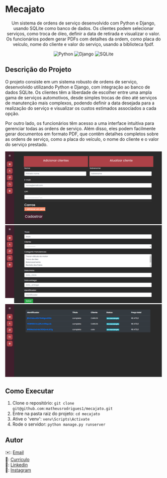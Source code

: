 # Mecajato

<p align="center">
Um sistema de ordens de serviço desenvolvido com Python e Django, usando SQLite como banco de dados. Os clientes podem selecionar serviços, como troca de óleo, definir a data de retirada e visualizar o valor. Os funcionários podem gerar PDFs com detalhes da ordem, como placa do veículo, nome do cliente e valor do serviço, usando a biblioteca fpdf.
</p>

<p align="center">
  <img alt="Python" src="https://img.shields.io/badge/Python-3.12-blue" />
  <img alt="Django" src="https://img.shields.io/badge/Django-5.0.2-yellow" />
  <img alt="SQLite" src="https://img.shields.io/badge/SQLite-3.45.1-pink" />
</p>

## Descrição do Projeto


O projeto consiste em um sistema robusto de ordens de serviço, desenvolvido utilizando Python e Django, com integração ao banco de dados SQLite. Os clientes têm a liberdade de escolher entre uma ampla gama de serviços automotivos, desde simples trocas de óleo até serviços de manutenção mais complexos, podendo definir a data desejada para a realização do serviço e visualizar os custos estimados associados a cada opção.

Por outro lado, os funcionários têm acesso a uma interface intuitiva para gerenciar todas as ordens de serviço. Além disso, eles podem facilmente gerar documentos em formato PDF, que contêm detalhes completos sobre as ordens de serviço, como a placa do veículo, o nome do cliente e o valor do serviço prestado.


![API para Sistema de Avaliação de Créditos](./templates/static/general/images/01.png)
![API para Sistema de Avaliação de Créditos](./templates/static/general/images/02.png)
![API para Sistema de Avaliação de Créditos](./templates/static/general/images/03.png)

## Como Executar

1. Clone o repositório: `git clone git@github.com:matheusrodrigues1/mecajato.git`
2. Entre na pasta raiz do projeto: `cd mecajato`
3. Ative o 'venv': `venv\Scripts\Activate`
4. Rode o servidor: `python manage.py runserver`

## Autor

✉️: [Email](carlostech873@gmail.com)</br>
📄: [Currículo](https://drive.google.com/file/d/1Jfn9RAqFR3YaQbL8j_lJA0z8HHlLI3Xq/view?pli=1)</br>
💼: [Linkedin](https://www.linkedin.com/in/matheus-rodrigues-1a1899231/)</br>
📸: [Instagram](https://www.instagram.com/math.eusrrodrigues/)
